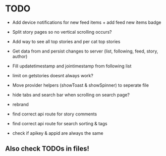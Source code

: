 # TODO

 - Add device notifications for new feed items + add feed new items badge
 - Split story pages so no vertical scrolling occurs?
 - Add way to see all top stories and per cat top stories
 - Get data from and persist changes to server (list, following, feed, story, author)
 - Fill updatetimestamp and jointimestamp from following list
 - limit on getstories doesnt always work?

 - Move provider helpers (showToast & showSpinner) to seperate file
 - hide tabs and search bar when scrolling on search page?
 - rebrand

 - find correct api route for story comments
 - find correct api route for search sorting & tags
 - check if apikey & appid are always the same

## Also check TODOs in files!